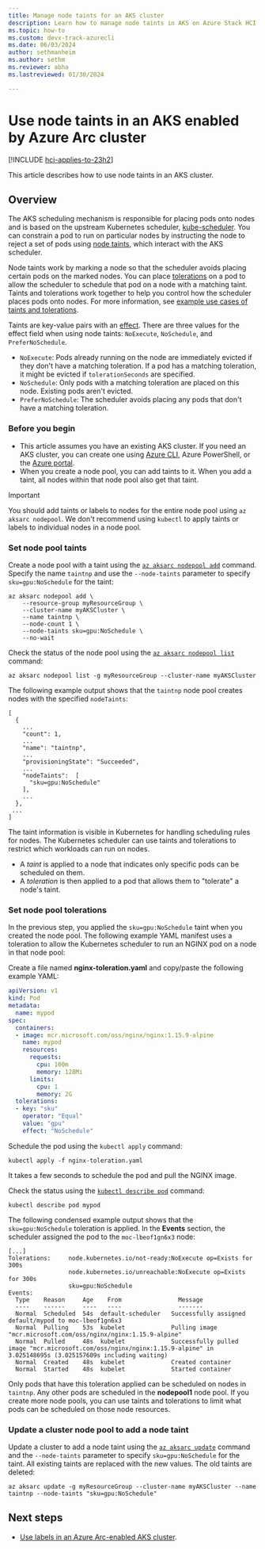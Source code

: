 ```yaml
---
title: Manage node taints for an AKS cluster
description: Learn how to manage node taints in AKS on Azure Stack HCI 23H2
ms.topic: how-to
ms.custom: devx-track-azurecli
ms.date: 06/03/2024
author: sethmanheim
ms.author: sethm 
ms.reviewer: abha
ms.lastreviewed: 01/30/2024

---
```


# Use node taints in an AKS enabled by Azure Arc cluster

[!INCLUDE [hci-applies-to-23h2](includes/hci-applies-to-23h2.md)]

This article describes how to use node taints in an AKS cluster.

## Overview

The AKS scheduling mechanism is responsible for placing pods onto nodes and is based on the upstream Kubernetes scheduler, [kube-scheduler](https://kubernetes.io/docs/concepts/scheduling-eviction/kube-scheduler/). You can constrain a pod to run on particular nodes by instructing the node to reject a set of pods using [node taints](https://kubernetes.io/docs/concepts/scheduling-eviction/taint-and-toleration/), which interact with the AKS scheduler.

Node taints work by marking a node so that the scheduler avoids placing certain pods on the marked nodes. You can place [tolerations](https://kubernetes.io/docs/concepts/scheduling-eviction/taint-and-toleration/) on a pod to allow the scheduler to schedule that pod on a node with a matching taint. Taints and tolerations work together to help you control how the scheduler places pods onto nodes. For more information, see [example use cases of taints and tolerations](https://kubernetes.io/docs/concepts/scheduling-eviction/taint-and-toleration/#example-use-cases:~:text=not%20be%20evicted.-,Example%20Use%20Cases,-Taints%20and%20tolerations).

Taints are key-value pairs with an [effect](https://kubernetes.io/docs/concepts/scheduling-eviction/taint-and-toleration/). There are three values for the effect field when using node taints: `NoExecute`, `NoSchedule`, and `PreferNoSchedule`.

- `NoExecute`: Pods already running on the node are immediately evicted if they don't have a matching toleration. If a pod has a matching toleration, it might be evicted if `tolerationSeconds` are specified.
- `NoSchedule`: Only pods with a matching toleration are placed on this node. Existing pods aren't evicted.
- `PreferNoSchedule`: The scheduler avoids placing any pods that don't have a matching toleration.

### Before you begin

- This article assumes you have an existing AKS cluster. If you need an AKS cluster, you can create one using [Azure CLI](aks-create-clusters-cli.md), Azure PowerShell, or the [Azure portal](aks-create-clusters-portal.md).
- When you create a node pool, you can add taints to it. When you add a taint, all nodes within that node pool also get that taint.

> [!IMPORTANT]
> You should add taints or labels to nodes for the entire node pool using `az aksarc nodepool`. We don't recommend using `kubectl` to apply taints or labels to individual nodes in a node pool.

### Set node pool taints

Create a node pool with a taint using the [`az aksarc nodepool add`](/cli/azure/aksarc/nodepool#az-aksarc-nodepool-add) command. Specify the name `taintnp` and use the `--node-taints` parameter to specify `sku=gpu:NoSchedule` for the taint:

```azurecli
az aksarc nodepool add \
    --resource-group myResourceGroup \
    --cluster-name myAKSCluster \
    --name taintnp \
    --node-count 1 \
    --node-taints sku=gpu:NoSchedule \
    --no-wait
```

Check the status of the node pool using the [`az aksarc nodepool list`](/cli/azure/aksarc/nodepool#az-aksarc-nodepool-list) command:

```azurecli
az aksarc nodepool list -g myResourceGroup --cluster-name myAKSCluster
```

The following example output shows that the `taintnp` node pool creates nodes with the specified `nodeTaints`:

```output
[
  {
    ...
    "count": 1,
    ...
    "name": "taintnp",
    ...
    "provisioningState": "Succeeded",
    ...
    "nodeTaints":  [
      "sku=gpu:NoSchedule"
    ],
    ...
  },
 ...
]
```

The taint information is visible in Kubernetes for handling scheduling rules for nodes. The Kubernetes scheduler can use taints and tolerations to restrict which workloads can run on nodes.

- A *taint* is applied to a node that indicates only specific pods can be scheduled on them.
- A *toleration* is then applied to a pod that allows them to "tolerate" a node's taint.

### Set node pool tolerations

In the previous step, you applied the `sku=gpu:NoSchedule` taint when you created the node pool. The following example YAML manifest uses a toleration to allow the Kubernetes scheduler to run an NGINX pod on a node in that node pool:

Create a file named **nginx-toleration.yaml** and copy/paste the following example YAML:

```yaml
apiVersion: v1
kind: Pod
metadata:
  name: mypod
spec:
  containers:
  - image: mcr.microsoft.com/oss/nginx/nginx:1.15.9-alpine
    name: mypod
    resources:
      requests:
        cpu: 100m
        memory: 128Mi
      limits:
        cpu: 1
        memory: 2G
  tolerations:
  - key: "sku"
    operator: "Equal"
    value: "gpu"
    effect: "NoSchedule"
```

Schedule the pod using the `kubectl apply` command:

```azurecli
kubectl apply -f nginx-toleration.yaml
```

It takes a few seconds to schedule the pod and pull the NGINX image.

Check the status using the [`kubectl describe pod`](https://kubernetes.io/docs/reference/kubectl/generated/kubectl_describe/) command:

```azurecli
kubectl describe pod mypod
```

The following condensed example output shows that the `sku=gpu:NoSchedule` toleration is applied. In the **Events** section, the scheduler assigned the pod to the `moc-lbeof1gn6x3` node:

```output
[...]
Tolerations:     node.kubernetes.io/not-ready:NoExecute op=Exists for 300s
                 node.kubernetes.io/unreachable:NoExecute op=Exists for 300s
                 sku=gpu:NoSchedule
Events:
  Type    Reason     Age    From                Message
  ----    ------     ----   ----                -------
  Normal  Scheduled  54s  default-scheduler   Successfully assigned default/mypod to moc-lbeof1gn6x3
  Normal  Pulling    53s  kubelet             Pulling image "mcr.microsoft.com/oss/nginx/nginx:1.15.9-alpine"
  Normal  Pulled     48s  kubelet             Successfully pulled image "mcr.microsoft.com/oss/nginx/nginx:1.15.9-alpine" in 3.025148695s (3.025157609s including waiting)
  Normal  Created    48s  kubelet             Created container
  Normal  Started    48s  kubelet             Started container
```

Only pods that have this toleration applied can be scheduled on nodes in `taintnp`. Any other pods are scheduled in the **nodepool1** node pool. If you create more node pools, you can use taints and tolerations to limit what pods can be scheduled on those node resources.

### Update a cluster node pool to add a node taint

Update a cluster to add a node taint using the [`az aksarc update`](/cli/azure/aksarc/nodepool#az-aksarc-nodepool-update) command and the `--node-taints` parameter to specify `sku=gpu:NoSchedule` for the taint. All existing taints are replaced with the new values. The old taints are deleted:

```azurecli
az aksarc update -g myResourceGroup --cluster-name myAKSCluster --name taintnp --node-taints "sku=gpu:NoSchedule"   
```

## Next steps

- [Use labels in an Azure Arc-enabled AKS cluster](cluster-labels.md).
